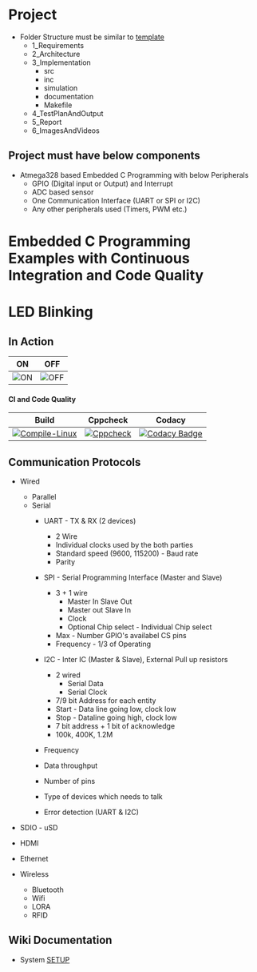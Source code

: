 # Project 
* Folder Structure must be similar to [template](https://github.com/stepin654321/MiniProject_Template)
  * 1_Requirements
  * 2_Architecture
  * 3_Implementation
    * src
    * inc
    * simulation
    * documentation
    * Makefile
  * 4_TestPlanAndOutput
  * 5_Report
  * 6_ImagesAndVideos
## Project must have below components
* Atmega328 based Embedded C Programming with below Peripherals 
  * GPIO (Digital input or Output) and Interrupt
  * ADC based sensor
  * One Communication Interface (UART or SPI or I2C)
  * Any other peripherals used (Timers, PWM etc.)

# Embedded C Programming Examples with Continuous Integration and Code Quality

# LED Blinking 

## In Action

|ON|OFF|
|:--:|:--:|
|![ON](simulation/ON.png)|![OFF](simulation/OFF.png)|

#### CI and Code Quality

|Build|Cppcheck|Codacy|
|:--:|:--:|:--:|
|[![Compile-Linux](https://github.com/Bharathgopal/Emb-C/actions/workflows/Compile.yml/badge.svg)](https://github.com/Bharathgopal/Emb-C/actions/workflows/Compile.yml)|[![Cppcheck](https://github.com/Bharathgopal/Emb-C/actions/workflows/CodeQulaity.yml/badge.svg)](https://github.com/Bharathgopal/Emb-C/actions/workflows/CodeQulaity.yml)|[![Codacy Badge](https://app.codacy.com/project/badge/Grade/643b7ca2b2dc4daba1e700c216bb87d9)](https://www.codacy.com/gh/Bharathgopal/Emb-C/dashboard?utm_source=github.com&amp;utm_medium=referral&amp;utm_content=Bharathgopal/Emb-C&amp;utm_campaign=Badge_Grade)|


## Communication Protocols
* Wired
    * Parallel
    * Serial
        * UART  - TX & RX (2 devices)
            * 2 Wire
            * Individual clocks used by the both parties
            * Standard speed (9600, 115200) - Baud rate
            * Parity
        * SPI - Serial Programming Interface (Master and Slave)
            * 3 + 1 wire
                * Master In Slave Out
                * Master out Slave In
                * Clock
                * Optional Chip select - Individual Chip select
            * Max - Number GPIO's availabel CS pins
            * Frequency - 1/3 of Operating 
        * I2C - Inter IC  (Master & Slave), External Pull up resistors
            * 2 wired
                * Serial Data
                * Serial Clock
            * 7/9 bit Address for each entity
            * Start - Data line going low, clock low
            * Stop - Dataline going high, clock low
            * 7 bit address + 1 bit of acknowledge
            * 100k, 400K, 1.2M

        * Frequency
        * Data throughput
        * Number of pins
        * Type of devices which needs to talk
        * Error detection (UART & I2C)

* SDIO - uSD
* HDMI
* Ethernet

* Wireless
    * Bluetooth
    * Wifi
    * LORA
    * RFID

## Wiki Documentation
* System [SETUP](https://github.com/Bharathgopal/Emb-C/wiki)
